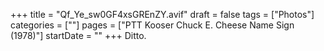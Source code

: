 +++
title = "Qf_Ye_sw0GF4xsGREnZY.avif"
draft = false
tags = ["Photos"]
categories = [""]
pages = ["PTT Kooser Chuck E. Cheese Name Sign (1978)"]
startDate = ""
+++
Ditto.
